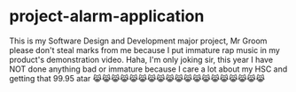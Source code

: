 # project-alarm-application
This is my Software Design and Development major project, Mr Groom please don't steal marks from me because I put immature rap music in my product's demonstration video.  Haha, I'm only joking sir, this year I have NOT done anything bad or immature because I care a lot about my HSC and getting that 99.95 atar 😹😹😹😹😹😹😹😹😹😹😹😹😹😹😹😹😹😹😹
